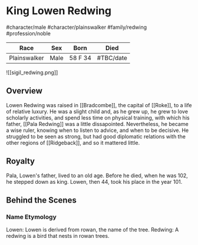 # King Lowen Redwing
#character/male #character/plainswalker #family/redwing #profession/noble

Race | Sex | Born | Died
-----|-----|------|-----
Plainswalker | Male | 58 F 34 | #TBC/date 

![[sigil_redwing.png]]

## Overview
Lowen Redwing was raised in [[Bradcombe]], the capital of [[Roke]], to a life of relative luxury. He was a slight child and, as he grew up, he grew to love scholarly activities, and spend less time on physical training, with which his father, [[Pala Redwing]] was a little dissapointed. Nevertheless, he became a wise ruler, knowing when to listen to advice, and when to be decisive. He struggled to be seen as strong, but had good diplomatic relations with the other regions of [[Ridgeback]], and so it mattered little.

## Royalty
Pala, Lowen's father, lived to an old age. Before he died, when he was 102, he stepped down as king. Lowen, then 44, took his place in the year 101.

## Behind the Scenes
### Name Etymology
Lowen: Lowen is derived from rowan, the name of the tree.
Redwing: A redwing is a bird that nests in rowan trees.